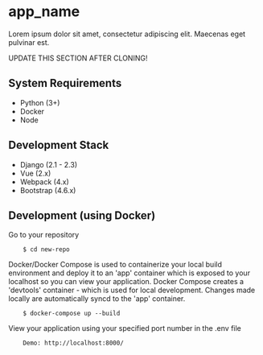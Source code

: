 # app_name

Lorem ipsum dolor sit amet, consectetur adipiscing elit. Maecenas eget pulvinar est.

UPDATE THIS SECTION AFTER CLONING!

## System Requirements

- Python (3+)
- Docker
- Node

## Development Stack

- Django (2.1 - 2.3)
- Vue (2.x)
- Webpack (4.x)
- Bootstrap (4.6.x)

## Development (using Docker)

Go to your repository

        $ cd new-repo

Docker/Docker Compose is used to containerize your local build environment and deploy it to an 'app' container which is exposed to your localhost so you can view your application. Docker Compose creates a 'devtools' container - which is used for local development. Changes made locally are automatically syncd to the 'app' container.

        $ docker-compose up --build

View your application using your specified port number in the .env file

        Demo: http://localhost:8000/
